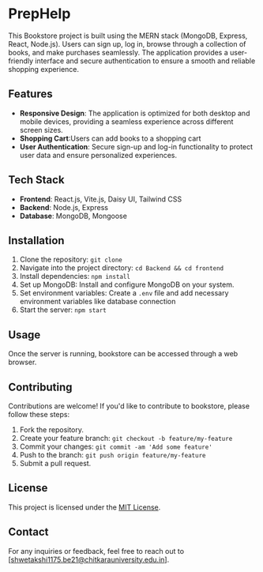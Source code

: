 # PrepHelp

This Bookstore project is built using the MERN stack (MongoDB, Express, React, Node.js). Users can sign up, log in, browse through a collection of books, and make purchases seamlessly. The application provides a user-friendly interface and secure authentication to ensure a smooth and reliable shopping experience.

## Features

- **Responsive Design**:  The application is optimized for both desktop and mobile devices, providing a seamless experience across different screen sizes.
- **Shopping Cart**:Users can add books to a shopping cart  
- **User Authentication**: Secure sign-up and log-in functionality to protect user data and ensure personalized experiences.

## Tech Stack

- **Frontend**: React.js, Vite.js, Daisy UI,  Tailwind CSS
- **Backend**: Node.js, Express
- **Database**: MongoDB, Mongoose

## Installation

1. Clone the repository: `git clone`
2. Navigate into the project directory: `cd Backend && cd frontend`
3. Install dependencies: `npm install`
4. Set up MongoDB: Install and configure MongoDB on your system.
5. Set environment variables: Create a `.env` file and add necessary environment variables like database connection 
6. Start the server: `npm start`

## Usage

Once the server is running, bookstore can be accessed through a web browser.

## Contributing

Contributions are welcome! If you'd like to contribute to bookstore, please follow these steps:

1. Fork the repository.
2. Create your feature branch: `git checkout -b feature/my-feature`
3. Commit your changes: `git commit -am 'Add some feature'`
4. Push to the branch: `git push origin feature/my-feature`
5. Submit a pull request.

## License

This project is licensed under the [MIT License](LICENSE).

## Contact

For any inquiries or feedback, feel free to reach out to [shwetakshi1175.be21@chitkarauniversity.edu.in].
